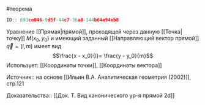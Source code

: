 #теорема

```javascript
ID:: 693ce046-9d5f-44c7-36a8-144b64e94eb8
```

Уравнение [[Прямая|прямой]], проходящей через данную [[Точка|точку]] $M(x_0,y_0)$ и имеющий заданный [[Направляющий вектор прямой]] $\vec{q}=(l,m)$ имеет вид $$\frac{x - x_0}{l}= \frac{y - y_0}{m}$$
Использует: [[Координаты точки]], [[Координаты вектора]]

Источник:: на основе [[Ильин В.А. Аналитическая геометрия (2002)]], стр.121

Доказательства:: [[Док. Т. Вид канонического ур-я прямой 2d]]